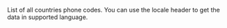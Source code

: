 List of all countries phone codes. You can use the locale header to get the data in supported language.